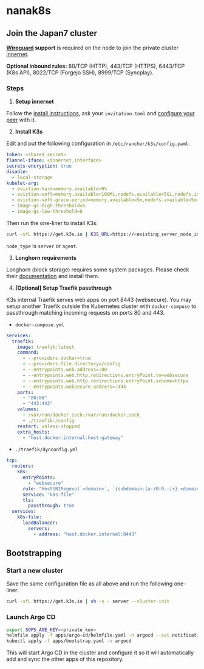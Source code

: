 # nanak8s

## Join the Japan7 cluster

**[Wireguard](https://www.wireguard.com/install/) support** is required on the node to join the private cluster [innernet](https://github.com/tonarino/innernet).

**Optional inbound rules:** 80/TCP (HTTP), 443/TCP (HTTPS), 6443/TCP (K8s API), 8022/TCP (Forgejo SSH), 8999/TCP (Syncplay).

### Steps

1. **Setup innernet**

Follow the [install instructions](https://github.com/tonarino/innernet#installation), ask your `invitation.toml` and [configure your peer](https://github.com/tonarino/innernet#peer-initialization) with it.

2. **Install K3s**

Edit and put the following configuration in `/etc/rancher/k3s/config.yaml`:

```yaml
token: <shared_secret>
flannel-iface: <innernet_interface>
secrets-encryption: true
disable:
  - local-storage
kubelet-arg:
  - eviction-hard=memory.available<0%
  - eviction-soft=memory.available<100Mi,nodefs.available<5Gi,nodefs.inodesFree<5%,imagefs.available<5Gi
  - eviction-soft-grace-period=memory.available=5m,nodefs.available=5m,nodefs.inodesFree=5m,imagefs.available=5m
  - image-gc-high-threshold=5
  - image-gc-low-threshold=0
```

Then run the one-liner to install K3s:

```sh
curl -sfL https://get.k3s.io | K3S_URL=https://<existing_server_node_innernet_ip>:6443 sh -s - <node_type>
```

`node_type` is `server` or `agent`.

3. **Longhorn requirements**

Longhorn (block storage) requires some system packages. Please check their [documentation](https://longhorn.io/docs/latest/deploy/install/#installation-requirements) and install them.

4. **[Optional] Setup Traefik passthrough**

K3s internal Traefik serves web apps on port 8443 (websecure). You may setup another Traefik outside the Kubernetes cluster with `docker-compose` to passthrough matching incoming requests on ports 80 and 443.

- `docker-compose.yml`

```yaml
services:
  traefik:
    image: traefik:latest
    command:
      - --providers.docker=true
      - --providers.file.directory=/config
      - --entrypoints.web.address=:80
      - --entrypoints.web.http.redirections.entryPoint.to=websecure
      - --entrypoints.web.http.redirections.entryPoint.scheme=https
      - --entrypoints.websecure.address=:443
    ports:
      - "80:80"
      - "443:443"
    volumes:
      - /var/run/docker.sock:/var/run/docker.sock
      - ./traefik:/config
    restart: unless-stopped
    extra_hosts:
      - "host.docker.internal:host-gateway"
```

- `./traefik/dynconfig.yml`

```yaml
tcp:
  routers:
    k8s:
      entryPoints:
        - "websecure"
      rule: "HostSNIRegexp(`<domain>`, `{subdomain:[a-z0-9.-]+}.<domain>`)"
      service: "k8s-file"
      tls:
        passthrough: true
  services:
    k8s-file:
      loadBalancer:
        servers:
          - address: "host.docker.internal:8443"
```

## Bootstrapping

### Start a new cluster

Save the same configuration file as all above and run the following one-liner:

```sh
curl -sfL https://get.k3s.io | sh -s - server --cluster-init
```

### Launch Argo CD

```sh
export SOPS_AGE_KEY=<private_key>
helmfile apply -f apps/argo-cd/helmfile.yaml -n argocd --set notifications.enabled=false
kubectl apply -f apps/bootstrap.yaml -n argocd
```

This will start Argo CD in the cluster and configure it so it will automatically add and sync the other apps of this repository.
